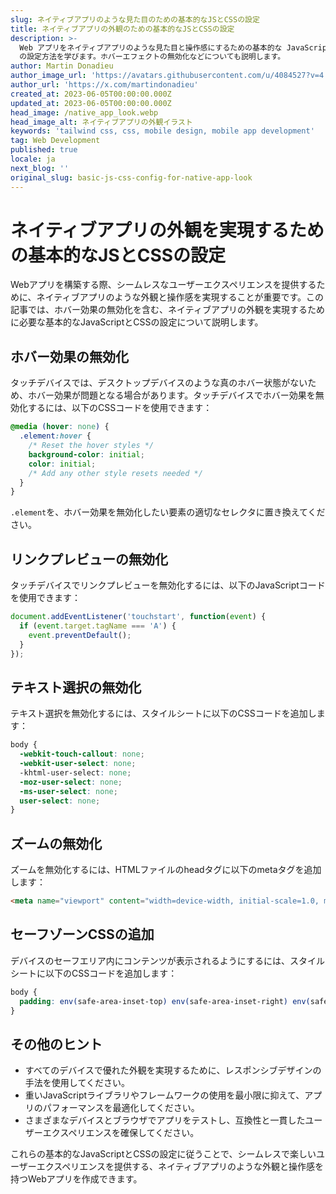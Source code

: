 ```yaml
---
slug: ネイティブアプリのような見た目のための基本的なJSとCSSの設定
title: ネイティブアプリの外観のための基本的なJSとCSSの設定
description: >-
  Web アプリをネイティブアプリのような見た目と操作感にするための基本的な JavaScript と CSS
  の設定方法を学びます。ホバーエフェクトの無効化などについても説明します。
author: Martin Donadieu
author_image_url: 'https://avatars.githubusercontent.com/u/4084527?v=4'
author_url: 'https://x.com/martindonadieu'
created_at: 2023-06-05T00:00:00.000Z
updated_at: 2023-06-05T00:00:00.000Z
head_image: /native_app_look.webp
head_image_alt: ネイティブアプリの外観イラスト
keywords: 'tailwind css, css, mobile design, mobile app development'
tag: Web Development
published: true
locale: ja
next_blog: ''
original_slug: basic-js-css-config-for-native-app-look
---
```

# ネイティブアプリの外観を実現するための基本的なJSとCSSの設定

Webアプリを構築する際、シームレスなユーザーエクスペリエンスを提供するために、ネイティブアプリのような外観と操作感を実現することが重要です。この記事では、ホバー効果の無効化を含む、ネイティブアプリの外観を実現するために必要な基本的なJavaScriptとCSSの設定について説明します。

## ホバー効果の無効化

タッチデバイスでは、デスクトップデバイスのような真のホバー状態がないため、ホバー効果が問題となる場合があります。タッチデバイスでホバー効果を無効化するには、以下のCSSコードを使用できます：

```css
@media (hover: none) {
  .element:hover {
    /* Reset the hover styles */
    background-color: initial;
    color: initial;
    /* Add any other style resets needed */
  }
}
```

`.element`を、ホバー効果を無効化したい要素の適切なセレクタに置き換えてください。

## リンクプレビューの無効化

タッチデバイスでリンクプレビューを無効化するには、以下のJavaScriptコードを使用できます：

```javascript
document.addEventListener('touchstart', function(event) {
  if (event.target.tagName === 'A') {
    event.preventDefault();
  }
});
```

## テキスト選択の無効化

テキスト選択を無効化するには、スタイルシートに以下のCSSコードを追加します：

```css
body {
  -webkit-touch-callout: none;
  -webkit-user-select: none;
  -khtml-user-select: none;
  -moz-user-select: none;
  -ms-user-select: none;
  user-select: none;
}
```

## ズームの無効化

ズームを無効化するには、HTMLファイルのheadタグに以下のmetaタグを追加します：

```html
<meta name="viewport" content="width=device-width, initial-scale=1.0, maximum-scale=1.0, user-scalable=no">
```

## セーフゾーンCSSの追加

デバイスのセーフエリア内にコンテンツが表示されるようにするには、スタイルシートに以下のCSSコードを追加します：

```css
body {
  padding: env(safe-area-inset-top) env(safe-area-inset-right) env(safe-area-inset-bottom) env(safe-area-inset-left);
}
```

## その他のヒント

- すべてのデバイスで優れた外観を実現するために、レスポンシブデザインの手法を使用してください。
- 重いJavaScriptライブラリやフレームワークの使用を最小限に抑えて、アプリのパフォーマンスを最適化してください。
- さまざまなデバイスとブラウザでアプリをテストし、互換性と一貫したユーザーエクスペリエンスを確保してください。

これらの基本的なJavaScriptとCSSの設定に従うことで、シームレスで楽しいユーザーエクスペリエンスを提供する、ネイティブアプリのような外観と操作感を持つWebアプリを作成できます。
